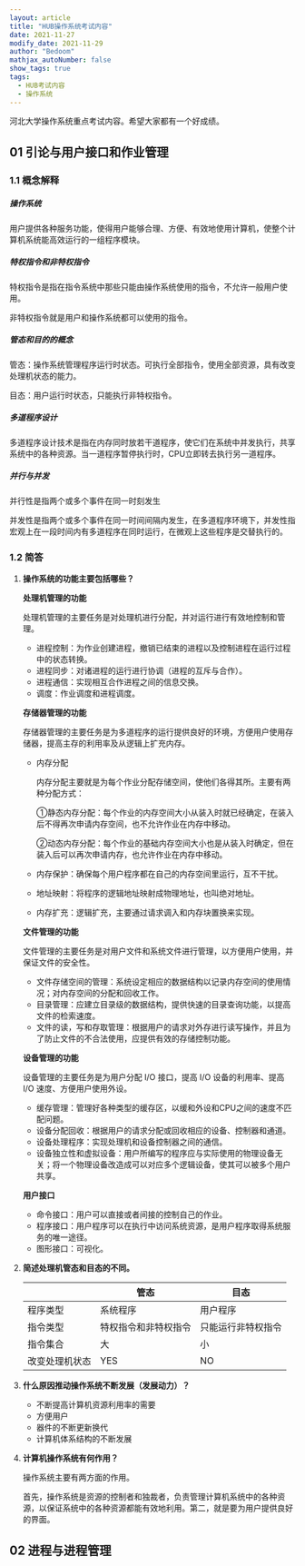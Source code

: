```yaml
---
layout: article
title: "HUB操作系统考试内容"
date: 2021-11-27
modify_date: 2021-11-29
author: "Bedoom"
mathjax_autoNumber: false
show_tags: true
tags: 
  - HUB考试内容
  - 操作系统
---
```


河北大学操作系统重点考试内容。希望大家都有一个好成绩。

<!--more-->

## 01 引论与用户接口和作业管理

### 1.1 概念解释

 <div class="grid-container">   
     <div class="grid grid--p-3">     
         <div class="cell cell--6">
<div class="card">   
    <div class="card__content">     
        <div class="card__header">       
            <h5>操作系统</h5>     
        </div>    
        <p>用户提供各种服务功能，使得用户能够合理、方便、有效地使用计算机，使整个计算机系统能高效运行的一组程序模块。</p> 
    </div>
</div>
         </div>     
         <div class="cell cell--6">
<div class="card">   
    <div class="card__content">     
        <div class="card__header">       
            <h5>特权指令和非特权指令</h5>     
        </div>    
        <p>特权指令是指在指令系统中那些只能由操作系统使用的指令，不允许一般用户使用。</p>
        <p>非特权指令就是用户和操作系统都可以使用的指令。</p> 
    </div>
</div>
         </div>     
         <div class="cell cell--6">
             <div class="card">
                 <div class="card_content">
                     <div class="card_header">
                         <h5>管态和目的的概念</h5>
                     </div>
                     <p>管态：操作系统管理程序运行时状态。可执行全部指令，使用全部资源，具有改变处理机状态的能力。</p>
                     <p>目态：用户运行时状态，只能执行非特权指令。
                     </p>
                 </div>
             </div>
         </div>     
         <div class="cell cell--6">
             <div class="card">
             	<div class="card_content">
                    <div class="card_header">
                        <h5>
                            多道程序设计
                        </h5>
                    </div>
                    <p>多道程序设计技术是指在内存同时放若干道程序，使它们在系统中并发执行，共享系统中的各种资源。当一道程序暂停执行时，CPU立即转去执行另一道程序。</p>
                 </div>
             </div>
         </div>  
     </div>
</div>

<div class="card">   
    <div class="card__content">     
        <div class="card__header">       
            <h5>并行与并发</h5>     
        </div>    
        <p>并行性是指两个或多个事件在同一时刻发生</p>
<p>并发性是指两个或多个事件在同一时间间隔内发生，在多道程序环境下，并发性指宏观上在一段时间内有多道程序在同时运行，在微观上这些程序是交替执行的。</p> 
    </div>
</div>


### 1.2 简答

1. **操作系统的功能主要包括哪些？**

   **处理机管理的功能**

   处理机管理的主要任务是对处理机进行分配，并对运行进行有效地控制和管理。

   * 进程控制：为作业创建进程，撤销已结束的进程以及控制进程在运行过程中的状态转换。
   * 进程同步：对诸进程的运行进行协调（进程的互斥与合作）。
   * 进程通信：实现相互合作进程之间的信息交换。
   * 调度：作业调度和进程调度。

   **存储器管理的功能**

   存储器管理的主要任务是为多道程序的运行提供良好的环境，方便用户使用存储器，提高主存的利用率及从逻辑上扩充内存。

   * 内存分配

     内存分配主要就是为每个作业分配存储空间，使他们各得其所。主要有两种分配方式：

     ①静态内存分配：每个作业的内存空间大小从装入时就已经确定，在装入后不得再次申请内存空间，也不允许作业在内存中移动。

     ②动态内存分配：每个作业的基础内存空间大小也是从装入时确定，但在装入后可以再次申请内存，也允许作业在内存中移动。

   * 内存保护：确保每个用户程序都在自己的内存空间里运行，互不干扰。

   * 地址映射：将程序的逻辑地址映射成物理地址，也叫绝对地址。

   * 内存扩充：逻辑扩充，主要通过请求调入和内存块置换来实现。

   **文件管理的功能**

   文件管理的主要任务是对用户文件和系统文件进行管理，以方便用户使用，并保证文件的安全性。

   * 文件存储空间的管理：系统设定相应的数据结构以记录内存空间的使用情况；对内存空间的分配和回收工作。
   * 目录管理：应建立目录级的数据结构，提供快速的目录查询功能，以提高文件的检索速度。
   * 文件的读，写和存取管理：根据用户的请求对外存进行读写操作，并且为了防止文件的不合法使用，应提供有效的存储控制功能。

   **设备管理的功能**

   设备管理的主要任务是为用户分配 I/O 接口，提高 I/O 设备的利用率、提高 I/O 速度、方便用户使用外设。

   * 缓存管理：管理好各种类型的缓存区，以缓和外设和CPU之间的速度不匹配问题。
   * 设备分配回收：根据用户的请求分配或回收相应的设备、控制器和通道。
   * 设备处理程序：实现处理机和设备控制器之间的通信。
   * 设备独立性和虚拟设备：用户所编写的程序应与实际使用的物理设备无关；将一个物理设备改造成可以对应多个逻辑设备，使其可以被多个用户共享。

   **用户接口**

   * 命令接口：用户可以直接或者间接的控制自己的作业。
   * 程序接口：用户程序可以在执行中访问系统资源，是用户程序取得系统服务的唯一途径。
   * 图形接口：可视化。

2. **简述处理机管态和目态的不同。**

   |                | 管态                 | 目态               |
   | -------------- | -------------------- | ------------------ |
   | 程序类型       | 系统程序             | 用户程序           |
   | 指令类型       | 特权指令和非特权指令 | 只能运行非特权指令 |
   | 指令集合       | 大                   | 小                 |
   | 改变处理机状态 | YES                  | NO                 |

3. **什么原因推动操作系统不断发展（发展动力）？**
   - 不断提高计算机资源利用率的需要
   - 方便用户
   - 器件的不断更新换代
   - 计算机体系结构的不断发展

4. **计算机操作系统有何作用？**

   操作系统主要有两方面的作用。

   首先，操作系统是资源的控制者和独裁者，负责管理计算机系统中的各种资源，以保证系统中的各种资源都能有效地利用。第二，就是要为用户提供良好的界面。

## 02 进程与进程管理



